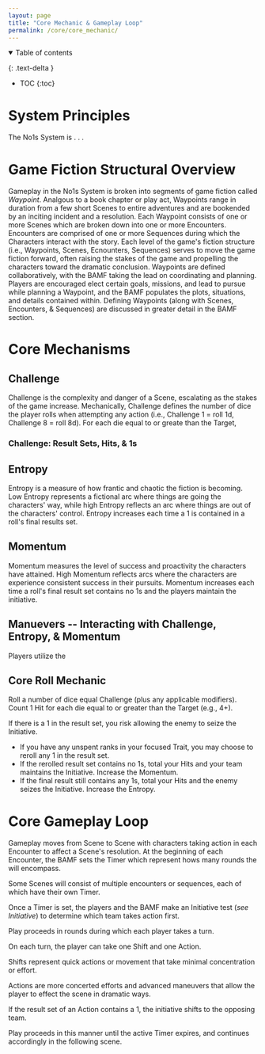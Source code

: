 ```yaml
---
layout: page
title: "Core Mechanic & Gameplay Loop"
permalink: /core/core_mechanic/
---
```


<details open markdown="block">

<summary>
    Table of contents
</summary>

{: .text-delta }
- TOC
{:toc}

</details>

# System Principles
The No1s System is . . .

# Game Fiction Structural Overview
Gameplay in the No1s System is broken into segments of game fiction called *Waypoint*.  Analgous to a book chapter or play act, Waypoints range in duration from a few short Scenes to entire adventures and are bookended by an inciting incident and a resolution.  Each Waypoint consists of one or more Scenes which are broken down into one or more Encounters.  Encounters are comprised of one or more Sequences during which the Characters interact with the story.  Each level of the game's fiction structure (i.e., Waypoints, Scenes, Ecnounters, Sequences) serves to move the game fiction forward, often raising the stakes of the game and propelling the characters toward the dramatic conclusion.
Waypoints are defined collaboratively, with the BAMF taking the lead on coordinating and planning.  Players are encouraged elect certain goals, missions, and lead to pursue while planning a Waypoint, and the BAMF populates the plots, situations, and details contained within.
Defining Waypoints (along with Scenes, Encounters, & Sequences) are discussed in greater detail in the BAMF section.

# Core Mechanisms

## Challenge
Challenge is the complexity and danger of a Scene, escalating as the stakes of the game increase.  Mechanically, Challenge defines the number of dice the player rolls when attempting any action (i.e., Challenge 1 = roll 1d, Challenge 8 = roll 8d).  For each die equal to or greate than the Target, 

### Challenge: Result Sets, Hits, & 1s


## Entropy
Entropy is a measure of how frantic and chaotic the fiction is becoming.  Low Entropy represents a fictional arc where things are going the characters' way, while high Entropy reflects an arc where things are out of the characters' control.
Entropy increases each time a 1 is contained in a roll's final results set.

## Momentum
Momentum measures the level of success and proactivity the characters have attained.  High Momentum reflects arcs where the characters are experience consistent success in their pursuits.
Momentum increases each time a roll's final result set contains no 1s and the players maintain the initiative.

## Manuevers -- Interacting with Challenge, Entropy, & Momentum
Players utilize the 

## Core Roll Mechanic

Roll a number of dice equal Challenge (plus any applicable modifiers). Count 1 Hit for each die equal to or greater than the Target (e.g., 4+).

If there is a 1 in the result set, you risk allowing the enemy to seize the Initiative.

- If you have any unspent ranks in your focused Trait, you may choose to reroll any 1 in the result set.
- If the rerolled result set contains no 1s, total your Hits and your team maintains the Initiative.  Increase the Momentum.
- If the final result still contains any 1s, total your Hits and the enemy seizes the Initiative.  Increase the Entropy.



# Core Gameplay Loop
Gameplay moves from Scene to Scene with characters taking action in each Encounter to affect a Scene's resolution.    At the beginning of each Encounter, the BAMF sets the Timer which represent hows many rounds the  will encompass.

Some Scenes will consist of multiple encounters or sequences, each of which have their own Timer.

Once a Timer is set, the players and the BAMF make an Initiative test (*see Initiative*) to determine which team takes action first.

Play proceeds in rounds during which each player takes a turn.

On each turn, the player can take one Shift and one Action.

Shifts represent quick actions or movement that take minimal concentration or effort.

Actions are more concerted efforts and advanced maneuvers that allow the player to effect the scene in dramatic ways.

If the result set of an Action contains a 1, the initiative shifts to the opposing team.

Play proceeds in this manner until the active Timer expires, and continues accordingly in the following scene.



